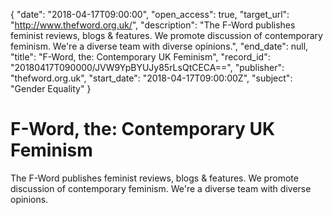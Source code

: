 {
  "date": "2018-04-17T09:00:00", 
  "open_access": true, 
  "target_url": "http://www.thefword.org.uk/", 
  "description": "The F-Word publishes feminist reviews, blogs & features. We promote discussion of contemporary feminism. We're a diverse team with diverse opinions.", 
  "end_date": null, 
  "title": "F-Word, the: Contemporary UK Feminism", 
  "record_id": "20180417T090000/JVW9YpBYUJy85rLsQtCECA==", 
  "publisher": "thefword.org.uk", 
  "start_date": "2018-04-17T09:00:00Z", 
  "subject": "Gender Equality"
}

# F-Word, the: Contemporary UK Feminism

The F-Word publishes feminist reviews, blogs & features. We promote discussion of contemporary feminism. We're a diverse team with diverse opinions.